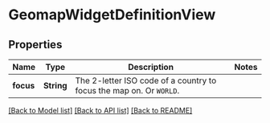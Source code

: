 # GeomapWidgetDefinitionView

## Properties

Name | Type | Description | Notes
------------ | ------------- | ------------- | -------------
**focus** | **String** | The 2-letter ISO code of a country to focus the map on. Or `WORLD`. | 

[[Back to Model list]](../README.md#documentation-for-models) [[Back to API list]](../README.md#documentation-for-api-endpoints) [[Back to README]](../README.md)


